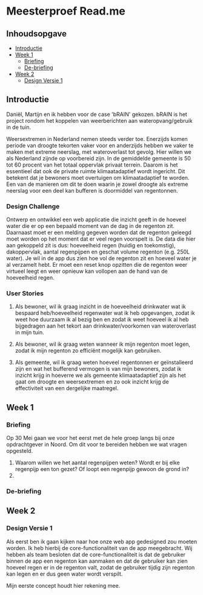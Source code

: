 # Meesterproef Read.me

## Inhoudsopgave
- [Introductie](#introductie)
- [Week 1](#week1)
  - [Briefing](#briefing)
  - [De-briefing](#de-briefing)
- [Week 2](#week2)
   - [Design Versie 1](#designv1)

## Introductie
Daniël, Martijn en ik hebben voor de case 'bRAIN' gekozen. bRAIN is het project rondom het koppelen van weerberichten aan wateropvang/gebruik in de tuin.

Weersextremen in Nederland nemen steeds verder toe. Enerzijds komen periode van droogte tekorten vaker voor en anderzijds hebben we vaker te maken met extreme neerslag, met wateroverlast tot gevolg. Hier willen we als Nederland zijnde op voorbereid zijn. In de gemiddelde gemeente is 50 tot 60 procent van het totaal oppervlak privaat terrein. Daarom is het essentieel dat ook de private ruimte klimaatadaptief wordt ingericht. Dit betekent dat je bewoners moet overtuigen om klimaatadaptief te worden. Een van de manieren om dit te doen waarin je zowel droogte als extreme neerslag voor een deel kan bufferen is doormiddel van regentonnen.

### Design Challenge
Ontwerp en ontwikkel een web applicatie die inzicht geeft in de hoeveel water die er op een bepaald moment van de dag in de regenton zit. Daarnaast moet er een melding gegeven worden dat de regenton geleegd moet worden op het moment dat er veel regen voorspelt is. De data die hier aan gekoppeld zit is dus: hoeveelheid regen (huidig en toekomstig), dakoppervlak, aantal regenpijpen en geschat volume regenton (e.g. 250L water). Je wil in de app dus zien hoe vol de regenton zit en hoeveel water je al verzamelt hebt. Er moet een reset knop opzitten die de regenton weer virtueel leegt en weer opnieuw kan vollopen aan de hand van de hoeveelheid regen.

### User Stories
1. Als bewoner, wil ik graag inzicht in de hoeveelheid drinkwater wat ik bespaard heb/hoeveelheid regenwater wat ik heb opgevangen, zodat ik weet hoe duurzaam ik al bezig ben en zodat ik weet hoeveel ik al heb bijgedragen aan het tekort aan drinkwater/voorkomen van wateroverlast in mijn tuin.

2. Als bewoner, wil ik graag weten wanneer ik mijn regenton moet legen, zodat ik mijn regenton zo efficiënt mogelijk kan gebruiken.

3. Als gemeente, wil ik graag weten hoeveel regentonnen er geïnstalleerd zijn en wat het bufferend vermogen is van mijn bewoners, zodat ik inzicht krijg in hoeverre we als gemeente klimaatadaptief zijn als het gaat om droogte en weersextremen en zo ook inzicht krijg de effectiviteit van een dergelijke maatregel.

## Week 1

### Briefing <a name="briefing"></a>
Op 30 Mei gaan we voor het eerst met de hele groep langs bij onze opdrachtgever in Noord. Om dit voor te bereiden hebben we wat vragen opgesteld.
1.  Waarom willen we het aantal regenpijpen weten? Wordt er bij elke regenpijp een ton gezet? Of loopt een regenpijp gewoon de grond in?
2.  

### De-briefing <a name="de-briefing"></a>

#### 

## Week 2

### Design Versie 1
Als eerst ben ik gaan kijken naar hoe onze web app gedesigned zou moeten worden. Ik heb hierbij de core-functionaliteit van de app meegebracht. Wij hebben als team besloten dat de core-functionaliteit is dat de gebruiker binnen de app een regenton kan aanmaken en dat de gebruiker kan zien hoeveel regen er in de regenton valt, zodat de gebruiker tijdig zijn regenton kan legen en er dus geen water wordt verspilt.

Mijn eerste concept houdt hier rekening mee. 
